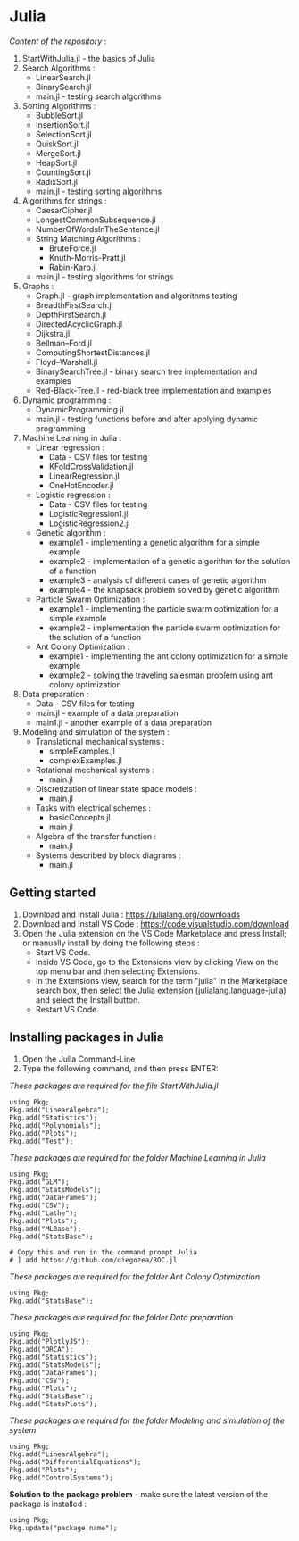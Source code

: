 # Julia
_Content of the repository_ :
  1. StartWithJulia.jl - the basics of Julia
  2. Search Algorithms :
      * LinearSearch.jl
      * BinarySearch.jl
      * main.jl - testing search algorithms
  3. Sorting Algorithms :
      * BubbleSort.jl
      * InsertionSort.jl
      * SelectionSort.jl
      * QuiskSort.jl
      * MergeSort.jl
      * HeapSort.jl
      * CountingSort.jl
      * RadixSort.jl
      * main.jl - testing sorting algorithms
  4. Algorithms for strings :
      * CaesarCipher.jl
      * LongestCommonSubsequence.jl
      * NumberOfWordsInTheSentence.jl
      * String Matching Algorithms :
        - BruteForce.jl
        - Knuth-Morris-Pratt.jl
        - Rabin-Karp.jl
      * main.jl - testing algorithms for strings
  5. Graphs :
      * Graph.jl - graph implementation and algorithms testing
      * BreadthFirstSearch.jl
      * DepthFirstSearch.jl
      * DirectedAcyclicGraph.jl
      * Dijkstra.jl
      * Bellman–Ford.jl
      * ComputingShortestDistances.jl
      * Floyd–Warshall.jl
      * BinarySearchTree.jl - binary search tree implementation and examples
      * Red-Black-Tree.jl - red-black tree implementation and examples
  6. Dynamic programming :
      * DynamicProgramming.jl
      * main.jl - testing functions before and after applying dynamic programming
  7. Machine Learning in Julia :
      * Linear regression :
        - Data - CSV files for testing
        - KFoldCrossValidation.jl
        - LinearRegression.jl
        - OneHotEncoder.jl
      * Logistic regression :
        - Data - CSV files for testing
        - LogisticRegression1.jl
        - LogisticRegression2.jl
      * Genetic algorithm :
        - example1 - implementing a genetic algorithm for a simple example
        - example2 - implementation of a genetic algorithm for the solution of a function
        - example3 - analysis of different cases of genetic algorithm
        - example4 - the knapsack problem solved by genetic algorithm
      * Particle Swarm Optimization :
        - example1 - implementing the particle swarm optimization for a simple example
        - example2 - implementation the particle swarm optimization for the solution of a function
      * Ant Colony Optimization :
        - example1 - implementing the ant colony optimization for a simple example
        - example2 - solving the traveling salesman problem using ant colony optimization 
  8. Data preparation :
      * Data - CSV files for testing
      * main.jl - example of a data preparation
      * main1.jl - another example of a data preparation
  9. Modeling and simulation of the system :
      * Translational mechanical systems :
        - simpleExamples.jl
        - complexExamples.jl
      * Rotational mechanical systems :
        - main.jl
      * Discretization of linear state space models :
        - main.jl
      * Tasks with electrical schemes :
        - basicConcepts.jl
        - main.jl
      * Algebra of the transfer function :
        - main.jl
      * Systems described by block diagrams :
        - main.jl

## Getting started
1) Download and Install Julia : https://julialang.org/downloads
2) Download and Install VS Code : https://code.visualstudio.com/download
3) Open the Julia extension on the VS Code Marketplace and press Install; or manually install by doing the following steps :
    * Start VS Code.
    * Inside VS Code, go to the Extensions view by clicking View on the top menu bar and then selecting Extensions.
    * In the Extensions view, search for the term "julia" in the Marketplace search box, then select the Julia extension (julialang.language-julia) and select the Install button.
    * Restart VS Code.

## Installing packages in Julia
1) Open the Julia Command-Line
2) Type the following command, and then press ENTER:

_These packages are required for the file StartWithJulia.jl_
```
using Pkg;
Pkg.add("LinearAlgebra");
Pkg.add("Statistics");
Pkg.add("Polynomials");
Pkg.add("Plots");
Pkg.add("Test");
```

_These packages are required for the folder Machine Learning in Julia_
```
using Pkg;
Pkg.add("GLM");
Pkg.add("StatsModels");
Pkg.add("DataFrames");
Pkg.add("CSV");
Pkg.add("Lathe");
Pkg.add("Plots");
Pkg.add("MLBase");
Pkg.add("StatsBase");

# Copy this and run in the command prompt Julia
# ] add https://github.com/diegozea/ROC.jl
```

_These packages are required for the folder Ant Colony Optimization_
```
using Pkg;
Pkg.add("StatsBase");
```

_These packages are required for the folder Data preparation_
```
using Pkg;
Pkg.add("PlotlyJS");
Pkg.add("ORCA");
Pkg.add("Statistics");
Pkg.add("StatsModels");
Pkg.add("DataFrames");
Pkg.add("CSV");
Pkg.add("Plots");
Pkg.add("StatsBase");
Pkg.add("StatsPlots");  
```

_These packages are required for the folder Modeling and simulation of the system_
```
using Pkg;
Pkg.add("LinearAlgebra");
Pkg.add("DifferentialEquations");
Pkg.add("Plots");
Pkg.add("ControlSystems");
```

**Solution to the package problem** - make sure the latest version of the package is installed :
```
using Pkg;
Pkg.update("package name");
```